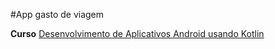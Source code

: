 #App gasto de viagem 

**Curso** [Desenvolvimento de Aplicativos Android usando Kotlin]( https://www.udemy.com/course/curso-desenvolvedor-kotlin/)

